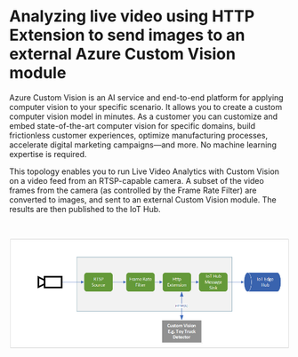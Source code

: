 # Analyzing live video using HTTP Extension to send images to an external Azure Custom Vision module 

Azure Custom Vision is an AI service and end-to-end platform for applying computer vision to your specific scenario. It allows you to create a custom computer vision model in minutes. As a customer you can customize and embed state-of-the-art computer vision for specific domains, build frictionless customer experiences, optimize manufacturing processes, accelerate digital marketing campaigns—and more. No machine learning expertise is required.

This topology enables you to run Live Video Analytics with Custom Vision on a video feed from an RTSP-capable camera. A subset of the video frames from the camera (as controlled by the Frame Rate Filter) are converted to images, and sent to an external Custom Vision module. The results are then published to the IoT Hub.

<br>
<p align="center">
  <img src="./topology.png" title="Analyzing live video using HTTP Extension to send images to an external Custom Vision module"/>
</p>
<br>
